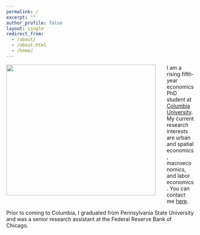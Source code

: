 ```yaml
---
permalink: /
excerpt: ""
author_profile: false
layout: single
redirect_from: 
  - /about/
  - /about.html
  - /home/
---
```




<img src="/images/easton.png" width="400" height="350" style= "float: left; padding: 0px 30px 10px 0px;"/> 



I am a rising fifth-year economics PhD student at [Columbia University](https://econ.columbia.edu/). My current research interests are urban and spatial economics, macroeconomics, and labor economics. You can contact me [here](mailto:me2713@columbia.edu).

Prior to coming to Columbia, I graduated from Pennsylvania State University and was a senior research assistant at the Federal Reserve Bank of Chicago.







